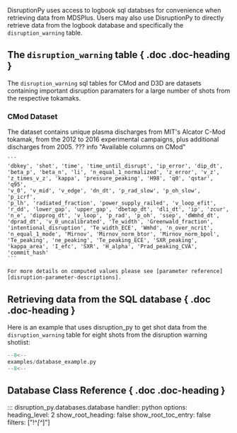 DisruptionPy uses access to logbook sql databses for convenience when retrieving data from MDSPlus. Users may also use DisruptionPy to directly retrieve data from the logbook database and specifically the `disruption_warning` table.

## The `disruption_warning` table { .doc .doc-heading }
The `disruption_warning` sql tables for CMod and D3D are datasets containing important disruption paramaters for a large number of shots from the respective tokamaks.

### CMod Dataset
The dataset contains unique plasma discharges from MIT's Alcator C-Mod tokamak, from the 2012 to 2016 experimental campaigns, plus additional discharges from 2005.
??? info "Available columns on CMod"

	```
	'dbkey', 'shot', 'time', 'time_until_disrupt', 'ip_error', 'dip_dt',
	'beta_p', 'beta_n', 'li', 'n_equal_1_normalized', 'z_error', 'v_z',
	'z_times_v_z', 'kappa', 'pressure_peaking', 'H98', 'q0', 'qstar', 'q95',
	'v_0', 'v_mid', 'v_edge', 'dn_dt', 'p_rad_slow', 'p_oh_slow', 'p_icrf',
	'p_lh', 'radiated_fraction', 'power_supply_railed', 'v_loop_efit',
	'r_dd', 'lower_gap', 'upper_gap', 'dbetap_dt', 'dli_dt', 'ip', 'zcur',
	'n_e', 'dipprog_dt', 'v_loop', 'p_rad', 'p_oh', 'ssep', 'dWmhd_dt',
	'dprad_dt', 'v_0_uncalibrated', 'Te_width', 'Greenwald_fraction',
	'intentional_disruption', 'Te_width_ECE', 'Wmhd', 'n_over_ncrit',
	'n_equal_1_mode', 'Mirnov', 'Mirnov_norm_btor', 'Mirnov_norm_bpol',
	'Te_peaking', 'ne_peaking', 'Te_peaking_ECE', 'SXR_peaking',
	'kappa_area', 'I_efc', 'SXR', 'H_alpha', 'Prad_peaking_CVA',
	'commit_hash'
	```

	For more details on computed values please see [parameter reference][disruption-parameter-descriptions].

## Retrieving data from the SQL database { .doc .doc-heading }
Here is an example that uses disruption_py to get shot data from the `disruption_warning` table
for eight shots from the disruption warning shotlist:
```python
--8<--
examples/database_example.py
--8<--
```

## Database Class Reference { .doc .doc-heading }

::: disruption_py.databases.database
    handler: python
	options:
	  heading_level: 2
	  show_root_heading: false
	  show_root_toc_entry: false
	  filters: ["!^_[^_]"]
        
